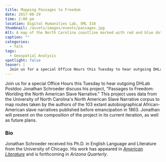 ```yaml
---
title: Mapping Passages to Freedom
date: 2017-08-29 
time: 2:00 pm
location: Digital Humanities Lab, SML 316
thumbnail: /assets/images/events/passages.jpg
Alt: A map of the North Carolina coastline marked with red and blue dots.
caption: ""
categories: 
  - Talk
tags:
  - Geospatial Analysis
spotlight: false 
teaser: |
  Join us for a special Office Hours this Tuesday to hear outgoing DHLab Postdoc Jonathan Schroeder discuss his project, Passages to Freedom: Worlding the North American Slave Narrative.
---
```

Join us for a special Office Hours this Tuesday to hear outgoing DHLab Postdoc Jonathan Schroeder discuss his project, "Passages to Freedom: Worlding the North American Slave Narrative." This project uses data from the University of North Carolina's North American Slave Narrative corpus to map routes taken by the authors of the 103 extant autobiographical African-American slave narratives published before emancipation in 1863. Jonathan will present on the composition of the project in its current iteration, as well as future plans.

### Bio
Jonathan Schroeder received his Ph.D. in English Language and Literature from the University of Chicago. His work has appeared in <a href='http://americanliterature.dukejournals.org/content/86/3/551.short' target='_blank'>*American Literature*</a> and is forthcoming in *Arizona Quarterly*.